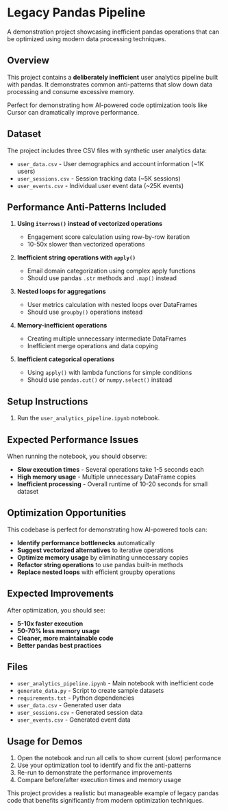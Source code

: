 # Legacy Pandas Pipeline

A demonstration project showcasing inefficient pandas operations that can be optimized using modern data processing techniques.

## Overview

This project contains a **deliberately inefficient** user analytics pipeline built with pandas. It demonstrates common anti-patterns that slow down data processing and consume excessive memory.

Perfect for demonstrating how AI-powered code optimization tools like Cursor can dramatically improve performance.

## Dataset

The project includes three CSV files with synthetic user analytics data:

- `user_data.csv` - User demographics and account information (~1K users)
- `user_sessions.csv` - Session tracking data (~5K sessions)  
- `user_events.csv` - Individual user event data (~25K events)

## Performance Anti-Patterns Included

1. **Using `iterrows()` instead of vectorized operations**
   - Engagement score calculation using row-by-row iteration
   - 10-50x slower than vectorized operations

2. **Inefficient string operations with `apply()`**
   - Email domain categorization using complex apply functions
   - Should use pandas `.str` methods and `.map()` instead

3. **Nested loops for aggregations**
   - User metrics calculation with nested loops over DataFrames
   - Should use `groupby()` operations instead

4. **Memory-inefficient operations** 
   - Creating multiple unnecessary intermediate DataFrames
   - Inefficient merge operations and data copying

5. **Inefficient categorical operations**
   - Using `apply()` with lambda functions for simple conditions
   - Should use `pandas.cut()` or `numpy.select()` instead

## Setup Instructions

1. Run the `user_analytics_pipeline.ipynb` notebook.

## Expected Performance Issues

When running the notebook, you should observe:

- **Slow execution times** - Several operations take 1-5 seconds each
- **High memory usage** - Multiple unnecessary DataFrame copies
- **Inefficient processing** - Overall runtime of 10-20 seconds for small dataset

## Optimization Opportunities

This codebase is perfect for demonstrating how AI-powered tools can:

- **Identify performance bottlenecks** automatically
- **Suggest vectorized alternatives** to iterative operations
- **Optimize memory usage** by eliminating unnecessary copies
- **Refactor string operations** to use pandas built-in methods
- **Replace nested loops** with efficient groupby operations

## Expected Improvements

After optimization, you should see:
- **5-10x faster execution**
- **50-70% less memory usage**  
- **Cleaner, more maintainable code**
- **Better pandas best practices**

## Files

- `user_analytics_pipeline.ipynb` - Main notebook with inefficient code
- `generate_data.py` - Script to create sample datasets
- `requirements.txt` - Python dependencies
- `user_data.csv` - Generated user data
- `user_sessions.csv` - Generated session data  
- `user_events.csv` - Generated event data

## Usage for Demos

1. Open the notebook and run all cells to show current (slow) performance
2. Use your optimization tool to identify and fix the anti-patterns
3. Re-run to demonstrate the performance improvements
4. Compare before/after execution times and memory usage

This project provides a realistic but manageable example of legacy pandas code that benefits significantly from modern optimization techniques. 